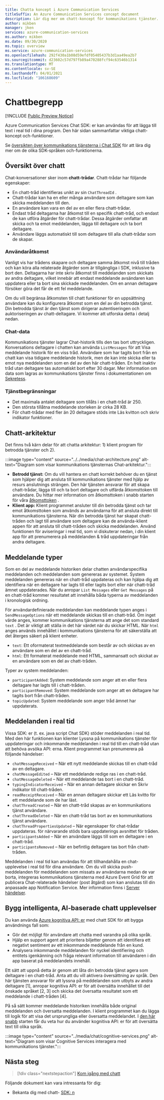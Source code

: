 ```yaml
---
title: Chatta koncept i Azure Communication Services
titleSuffix: An Azure Communication Services concept document
description: Lär dig mer om chatt-koncept för kommunikations tjänster.
author: mikben
manager: jken
services: azure-communication-services
ms.author: mikben
ms.date: 09/30/2020
ms.topic: overview
ms.service: azure-communication-services
ms.openlocfilehash: 292f430a1b08d59efdf05405437b3d1aa49ea2b7
ms.sourcegitcommit: d23602c57d797fb89a470288fcf94c63546b1314
ms.translationtype: MT
ms.contentlocale: sv-SE
ms.lasthandoff: 04/01/2021
ms.locfileid: "106168609"
---
```

# <a name="chat-concepts"></a>Chattbegrepp 

[!INCLUDE [Public Preview Notice](../../includes/public-preview-include-chat.md)]

Azure Communication Services Chat SDK: er kan användas för att lägga till text i real tid i dina program. Den här sidan sammanfattar viktiga chatt-koncept och-funktioner.    

Se [översikten över kommunikations tjänsterna i Chat SDK](./sdk-features.md) för att lära dig mer om de olika SDK-språken och-funktionerna.  

## <a name="chat-overview"></a>Översikt över chatt    

Chat-konversationer sker inom **chatt-trådar**. Chatt-trådar har följande egenskaper:

- En chatt-tråd identifieras unikt av sin `ChatThreadId` . 
- Chatt-trådar kan ha en eller många användare som deltagare som kan skicka meddelanden till den. 
- En användare kan vara en del av en eller flera chatt-trådar. 
- Endast tråd deltagarna har åtkomst till en specifik chatt-tråd, och endast de kan utföra åtgärder för chatt-trådar. Dessa åtgärder omfattar att skicka och ta emot meddelanden, lägga till deltagare och ta bort deltagare. 
- Användare läggs automatiskt till som deltagare till alla chatt-trådar som de skapar.

### <a name="user-access"></a>Användaråtkomst
Vanligt vis har trådens skapare och deltagare samma åtkomst nivå till tråden och kan köra alla relaterade åtgärder som är tillgängliga i SDK, inklusive ta bort den. Deltagarna har inte skriv åtkomst till meddelanden som skickats av andra deltagare, vilket innebär att endast meddelande avsändaren kan uppdatera eller ta bort sina skickade meddelanden. Om en annan deltagare försöker göra det får de ett fel meddelande. 

Om du vill begränsa åtkomsten till chatt funktioner för en uppsättning användare kan du konfigurera åtkomst som en del av din betrodda tjänst. Din betrodda tjänst är den tjänst som dirigerar autentiseringen och auktoriseringen av chatt-deltagare. Vi kommer att utforska detta i detalj nedan.  

### <a name="chat-data"></a>Chat-data 
Kommunikations tjänster lagrar Chat-historik tills den tas bort uttryckligen. Konversations deltagare i chatten kan använda `ListMessages` för att Visa meddelande historik för en viss tråd. Användare som har tagits bort från en chatt kan visa tidigare meddelande historik, men de kan inte skicka eller ta emot nya meddelanden som en del av den här chatt-tråden. En helt inaktiv tråd utan deltagare tas automatiskt bort efter 30 dagar. Mer information om data som lagras av kommunikations tjänster finns i dokumentationen om [Sekretess](../privacy.md).  

### <a name="service-limits"></a>Tjänstbegränsningar  
- Det maximala antalet deltagare som tillåts i en chatt-tråd är 250.   
- Den största tillåtna meddelande storleken är cirka 28 KB.  
- För chatt-trådar med fler än 20 deltagare stöds inte Läs kvitton och skriv indikator funktioner.    

## <a name="chat-architecture"></a>Chatt-arkitektur    

Det finns två kärn delar för att chatta arkitektur: 1) klient program för betrodda tjänster och 2).    

:::image type="content" source="../../media/chat-architecture.png" alt-text="Diagram som visar kommunikations tjänsternas Chat-arkitektur."::: 

 - **Betrodd tjänst:** Om du vill hantera en chatt korrekt behöver du en tjänst som hjälper dig att ansluta till kommunikations tjänster med hjälp av resurs anslutnings strängen. Den här tjänsten ansvarar för att skapa chatt-trådar, lägga till och ta bort deltagare och utfärda åtkomsttoken till användare. Du hittar mer information om åtkomsttoken i snabb starten för våra [åtkomsttoken](../../quickstarts/access-tokens.md) .  
 - **Klient app:**  Klient programmet ansluter till din betrodda tjänst och tar emot åtkomsttoken som används av användarna för att ansluta direkt till kommunikations tjänsterna. När din betrodda tjänst har skapat chatt-tråden och lagt till användare som deltagare kan de använda-klient appen för att ansluta till chatt-tråden och skicka meddelanden. Använd funktionen för aviseringar i real tid, som vi diskuterar nedan, i din klient app för att prenumerera på meddelanden & tråd uppdateringar från andra deltagare.
    
        
## <a name="message-types"></a>Meddelande typer    

Som en del av meddelande historiken delar chatten användarspecifika meddelanden och meddelanden som genereras av systemet. System meddelanden genereras när en chatt-tråd uppdateras och kan hjälpa dig att identifiera när en deltagare har lagts till eller tagits bort eller när chatt-tråd ämnet uppdaterades. När du anropar `List Messages` eller `Get Messages` på en chatt-tråd kommer resultatet att innehålla båda typerna av meddelanden i kronologisk ordning.

För användardefinierade meddelanden kan meddelande typen anges i `SendMessageOptions` när ett meddelande skickas till en chatt-tråd. Om inget värde anges, kommer kommunikations tjänsterna att ange det som standard `text` . Det är viktigt att ställa in det här värdet när du skickar HTML. När `html` anges används innehållet i kommunikations tjänsterna för att säkerställa att det återges säkert på klient enheter.
 - `text`: Ett oformaterat textmeddelande som består av och skickas av en användare som en del av en chatt-tråd. 
 - `html`: Ett formaterat meddelande med HTML, sammansatt och skickat av en användare som en del av chatt-tråden. 

Typer av system meddelanden: 
 - `participantAdded`: System meddelande som anger att en eller flera deltagare har lagts till i chatt-tråden.
 - `participantRemoved`: System meddelande som anger att en deltagare har tagits bort från chatt-tråden.
 - `topicUpdated`: System meddelande som anger tråd ämnet har uppdaterats.

## <a name="real-time-notifications"></a>Meddelanden i real tid  

Vissa SDK: er (t. ex. java script Chat SDK) stöder meddelanden i real tid. Med den här funktionen kan klienter Lyssna på kommunikations tjänster för uppdateringar och inkommande meddelanden i real tid till en chatt-tråd utan att behöva avsöka API: erna. Klient programmet kan prenumerera på följande händelser:
 - `chatMessageReceived` – När ett nytt meddelande skickas till en chatt-tråd av en deltagare.
 - `chatMessageEdited` – När ett meddelande redige ras i en chatt-tråd. 
 - `chatMessageDeleted` – När ett meddelande tas bort i en chatt-tråd.   
 - `typingIndicatorReceived` – När en annan deltagare skickar en Skriv indikator till chatt-tråden.    
 - `readReceiptReceived` – När en annan deltagare skickar ett Läs kvitto för ett meddelande som de har läst.  
 - `chatThreadCreated` – När en chatt-tråd skapas av en kommunikations tjänst användare.    
 - `chatThreadDeleted` – När en chatt-tråd tas bort av en kommunikations tjänst användare.    
 - `chatThreadPropertiesUpdated` – När egenskaper för chat-trådar uppdateras. för närvarande stöds bara uppdaterings avsnittet för tråden. 
 - `participantsAdded` – När en användare läggs till som en deltagare i en chatt-tråd.     
 - `participantsRemoved` – När en befintlig deltagare tas bort från chatt-tråden.

Meddelanden i real tid kan användas för att tillhandahålla en chat-upplevelse i real tid för dina användare. Om du vill skicka push-meddelanden för meddelanden som missats av användarna medan de var borta, integreras kommunikations tjänsterna med Azure Event Grid för att publicera Chat-relaterade händelser (post åtgärd) som kan anslutas till din anpassade app Notification Service. Mer information finns i [Server händelser](https://docs.microsoft.com/azure/event-grid/event-schema-communication-services?toc=https%3A%2F%2Fdocs.microsoft.com%2Fen-us%2Fazure%2Fcommunication-services%2Ftoc.json&bc=https%3A%2F%2Fdocs.microsoft.com%2Fen-us%2Fazure%2Fbread%2Ftoc.json).


## <a name="build-intelligent-ai-powered-chat-experiences"></a>Bygg intelligenta, AI-baserade chatt upplevelser   

Du kan använda [Azure kognitiva API: er](../../../cognitive-services/index.yml) med chatt SDK för att bygga användnings fall som:

- Gör det möjligt för användare att chatta med varandra på olika språk.  
- Hjälp en support agent att prioritera biljetter genom att identifiera ett negativt sentiment av ett inkommande meddelande från en kund. 
- Analysera inkommande meddelanden för nyckel identifiering och entitets igenkänning och fråga relevant information till användaren i din app baserat på meddelandets innehåll.

Ett sätt att uppnå detta är genom att låta din betrodda tjänst agera som deltagare i en chatt-tråd. Anta att du vill aktivera översättning av språk. Den här tjänsten ansvarar för att lyssna på meddelanden som utbyts av andra deltagare [1], anropar kognitiva API: er för att översätta innehållet till det önskade språket [2, 3] och skicka det översatta resultatet som ett meddelande i chatt-tråden [4].

På så sätt kommer meddelande historiken innehålla både original meddelanden och översatta meddelanden. I klient programmet kan du lägga till logik för att visa det ursprungliga eller översatta meddelandet. I [den här snabb](../../../cognitive-services/translator/quickstart-translator.md) starten får du veta hur du använder kognitiva API: er för att översätta text till olika språk. 
    
:::image type="content" source="../media/chat/cognitive-services.png" alt-text="Diagram som visar Cognitive Services interagera med kommunikations tjänster."::: 

## <a name="next-steps"></a>Nästa steg   

> [!div class="nextstepaction"] 
> [Kom igång med chatt](../../quickstarts/chat/get-started.md)    

Följande dokument kan vara intressanta för dig:  
- Bekanta dig med chatt- [SDK: n](sdk-features.md)
